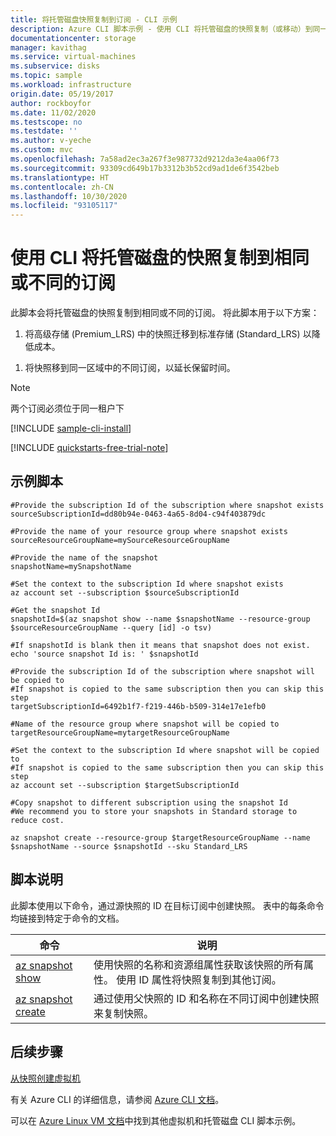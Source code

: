 ```yaml
---
title: 将托管磁盘快照复制到订阅 - CLI 示例
description: Azure CLI 脚本示例 - 使用 CLI 将托管磁盘的快照复制（或移动）到同一订阅或不同订阅
documentationcenter: storage
manager: kavithag
ms.service: virtual-machines
ms.subservice: disks
ms.topic: sample
ms.workload: infrastructure
origin.date: 05/19/2017
author: rockboyfor
ms.date: 11/02/2020
ms.testscope: no
ms.testdate: ''
ms.author: v-yeche
ms.custom: mvc
ms.openlocfilehash: 7a58ad2ec3a267f3e987732d9212da3e4aa06f73
ms.sourcegitcommit: 93309cd649b17b3312b3b52cd9ad1de6f3542beb
ms.translationtype: HT
ms.contentlocale: zh-CN
ms.lasthandoff: 10/30/2020
ms.locfileid: "93105117"
---
```

<!--Verified successfully from renamed articles-->
# <a name="copy-snapshot-of-a-managed-disk-to-same-or-different-subscription-with-cli"></a>使用 CLI 将托管磁盘的快照复制到相同或不同的订阅

此脚本会将托管磁盘的快照复制到相同或不同的订阅。 将此脚本用于以下方案：

1. 将高级存储 (Premium_LRS) 中的快照迁移到标准存储 (Standard_LRS) 以降低成本。

<!--Not Available on or Standard_ZRS-->

<!--Not Available on to zone redundant storage (Standard_ZRS)-->

1. 将快照移到同一区域中的不同订阅，以延长保留时间。

> [!NOTE]
> 两个订阅必须位于同一租户下

[!INCLUDE [sample-cli-install](../../../includes/sample-cli-install.md)]

[!INCLUDE [quickstarts-free-trial-note](../../../includes/quickstarts-free-trial-note.md)]

## <a name="sample-script"></a>示例脚本

```azurecli
#Provide the subscription Id of the subscription where snapshot exists
sourceSubscriptionId=dd80b94e-0463-4a65-8d04-c94f403879dc

#Provide the name of your resource group where snapshot exists
sourceResourceGroupName=mySourceResourceGroupName

#Provide the name of the snapshot
snapshotName=mySnapshotName

#Set the context to the subscription Id where snapshot exists
az account set --subscription $sourceSubscriptionId

#Get the snapshot Id 
snapshotId=$(az snapshot show --name $snapshotName --resource-group $sourceResourceGroupName --query [id] -o tsv)

#If snapshotId is blank then it means that snapshot does not exist.
echo 'source snapshot Id is: ' $snapshotId

#Provide the subscription Id of the subscription where snapshot will be copied to
#If snapshot is copied to the same subscription then you can skip this step
targetSubscriptionId=6492b1f7-f219-446b-b509-314e17e1efb0

#Name of the resource group where snapshot will be copied to
targetResourceGroupName=mytargetResourceGroupName

#Set the context to the subscription Id where snapshot will be copied to
#If snapshot is copied to the same subscription then you can skip this step
az account set --subscription $targetSubscriptionId

#Copy snapshot to different subscription using the snapshot Id
#We recommend you to store your snapshots in Standard storage to reduce cost. 

az snapshot create --resource-group $targetResourceGroupName --name $snapshotName --source $snapshotId --sku Standard_LRS

```

<!--Not Available on Line 69 Please use Standard_ZRS in regions where zone redundant storage (ZRS) is available, otherwise use Standard_LRS-->
<!--Not Available on Line 69 + 1 #Please check out the availability of ZRS here: https://docs.azure.cn/storage/common/storage-redundancy-zrs#support-coverage-and-regional-availability-->

## <a name="script-explanation"></a>脚本说明

此脚本使用以下命令，通过源快照的 ID 在目标订阅中创建快照。 表中的每条命令均链接到特定于命令的文档。

| 命令 | 说明 |
|---|---|
| [az snapshot show](https://docs.azure.cn/cli/snapshot#az-snapshot-show) | 使用快照的名称和资源组属性获取该快照的所有属性。 使用 ID 属性将快照复制到其他订阅。  |
| [az snapshot create](https://docs.azure.cn/cli/snapshot#az-snapshot-create) | 通过使用父快照的 ID 和名称在不同订阅中创建快照来复制快照。  |

## <a name="next-steps"></a>后续步骤

[从快照创建虚拟机](./virtual-machines-linux-cli-sample-create-vm-from-snapshot.md?toc=%2fvirtual-machines%2flinux%2ftoc.json)

有关 Azure CLI 的详细信息，请参阅 [Azure CLI 文档](https://docs.azure.cn/cli)。

可以在 [Azure Linux VM 文档](../linux/cli-samples.md?toc=%2fvirtual-machines%2flinux%2ftoc.json)中找到其他虚拟机和托管磁盘 CLI 脚本示例。

<!-- Update_Description: update meta properties, wording update, update link -->